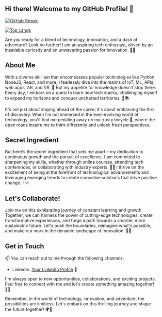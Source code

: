 ## Hi there! Welcome to my GitHub Profile! 👋

[![GitHub Streak](http://github-readme-streak-stats.herokuapp.com?user=captraj&theme=dark&background=000000)](https://git.io/streak-stats)

[![Top Langs](https://github-readme-stats.vercel.app/api/top-langs/?username=captraj&layout=compact&theme=vision-friendly-dark)](https://github.com/anuraghazra/github-readme-stats)


Are you ready for a blend of technology, innovation, and a dash of adventure? Look no further! I am an aspiring tech enthusiast, driven by an insatiable curiosity and an unwavering passion for innovation. 🚀💡

## About Me
With a diverse skill set that encompasses popular technologies like Python, NodeJS, React, and more, I fearlessly dive into the realms of IoT, ML, APIs, web apps, AR, and VR. 🌟 But my appetite for knowledge doesn't stop there. Every day, I embark on a quest to learn new tech stacks, challenging myself to expand my horizons and conquer uncharted territories. 🚀📚

It's not just about staying ahead of the curve; it's about embracing the thrill of discovery. When I'm not immersed in the ever-evolving world of technology, you'll find me pedaling away on my trusty bicycle 🚴, where the open roads inspire me to think differently and unlock fresh perspectives. 

## Secret Ingredient
But here's the secret ingredient that sets me apart – my dedication to continuous growth and the pursuit of excellence. I am committed to sharpening my skills, whether through online courses, attending tech conferences, or collaborating with industry experts. 🌱🚀 I thrive on the excitement of being at the forefront of technological advancements and leveraging emerging trends to create innovative solutions that drive positive change. ✨🔥

## Let's Collaborate!
Join me on this exhilarating journey of constant learning and growth. Together, we can harness the power of cutting-edge technologies, create transformative experiences, and forge a path towards a smarter, more sustainable future. Let's push the boundaries, reimagine what's possible, and make our mark in the dynamic landscape of innovation. 🚀💪

## Get in Touch
📫 You can reach out to me through the following channels:
- LinkedIn: [Your LinkedIn Profile](https://www.linkedin.com/in/biswaraj-choudhury/) 💼

I'm always open to new opportunities, collaborations, and exciting projects. Feel free to connect with me and let's create something amazing together! 🤝🌟

Remember, in the world of technology, innovation, and adventure, the possibilities are limitless. Let's embark on this thrilling journey and shape the future together! 🌍🚀

